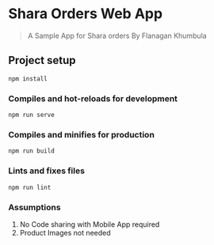 # Shara Orders Web App
> A Sample App for Shara orders By Flanagan Khumbula


## Project setup
```
npm install
```

### Compiles and hot-reloads for development
```
npm run serve
```

### Compiles and minifies for production
```
npm run build
```

### Lints and fixes files
```
npm run lint
```

### Assumptions

1. No Code sharing with Mobile App required
2. Product Images not needed
